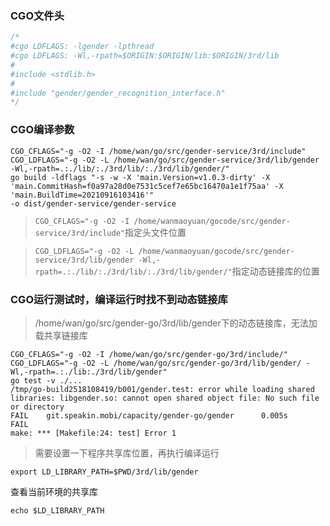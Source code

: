 ### CGO文件头

```go
/*
#cgo LDFLAGS: -lgender -lpthread
#cgo LDFLAGS: -Wl,-rpath=$ORIGIN:$ORIGIN/lib:$ORIGIN/3rd/lib
#
#include <stdlib.h>
#
#include "gender/gender_recognition_interface.h"
*/
```



### CGO编译参数

```shell
CGO_CFLAGS="-g -O2 -I /home/wan/go/src/gender-service/3rd/include" 														
CGO_LDFLAGS="-g -O2 -L /home/wan/go/src/gender-service/3rd/lib/gender -Wl,-rpath=.:./lib/:./3rd/lib/:./3rd/lib/gender/" 	
go build -ldflags "-s -w -X 'main.Version=v1.0.3-dirty' -X 'main.CommitHash=f0a97a28d0e7531c5cef7e65bc16470a1e1f75aa' -X 'main.BuildTime=20210916103416'" 
-o dist/gender-service/gender-service 
```

> ```CGO_CFLAGS="-g -O2 -I /home/wanmaoyuan/gocode/src/gender-service/3rd/include"```指定头文件位置

> ```CGO_LDFLAGS="-g -O2 -L /home/wanmaoyuan/gocode/src/gender-service/3rd/lib/gender -Wl,-rpath=.:./lib/:./3rd/lib/:./3rd/lib/gender/"```指定动态链接库的位置



### CGO运行测试时，编译运行时找不到动态链接库

> /home/wan/go/src/gender-go/3rd/lib/gender下的动态链接库，无法加载共享链接库

```shell
CGO_CFLAGS="-g -O2 -I /home/wan/go/src/gender-go/3rd/include/" 
CGO_LDFLAGS="-g -O2 -L /home/wan/go/src/gender-go/3rd/lib/gender/ -Wl,-rpath=.:./lib:./3rd/lib/gender" 
go test -v ./...
/tmp/go-build2518108419/b001/gender.test: error while loading shared libraries: libgender.so: cannot open shared object file: No such file or directory
FAIL    git.speakin.mobi/capacity/gender-go/gender      0.005s
FAIL
make: *** [Makefile:24: test] Error 1
```

> 需要设置一下程序共享库位置，再执行编译运行

```shell
export LD_LIBRARY_PATH=$PWD/3rd/lib/gender
```

查看当前环境的共享库

```shell
echo $LD_LIBRARY_PATH
```































